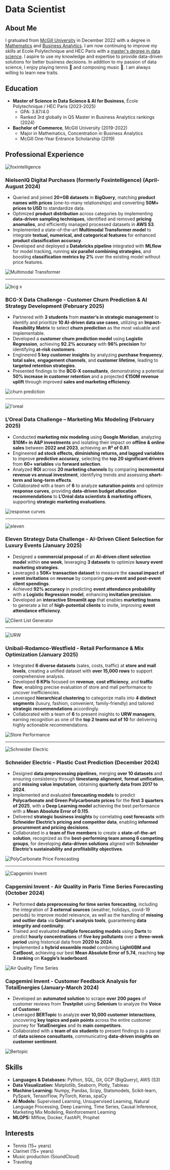 # Data Scientist

**About Me**
------------

I gratuated from [McGill University](https://www.mcgill.ca/desautels/about/about-desautels/rankings) in December 2022 with a degree in [Mathematics](https://www.mcgill.ca/study/2024-2025/faculties/desautels/undergraduate/programs/bachelor-commerce-bcom-major-mathematics-and-statistics-management) and [Business Analytics](https://www.mcgill.ca/study/2024-2025/faculties/desautels/undergraduate/programs/bachelor-commerce-bcom-concentration-business-analytics). I am now continuing to improve my skills at Ecole Polytechnique and HEC Paris with a [master's degree in data science](https://programmes.polytechnique.edu/en/master/programs/data-science-for-business-joint-degree-with-hec). I aspire to use my knowledge and expertise to provide data-driven solutions for better business decisions. In addition to my passion of data science, I enjoy playing tennis 🎾 and composing music 🎵. I am always willing to learn new traits.

**Education**
------------

* **Master of Science in Data Science & AI for Business**, École Polytechnique / HEC Paris (2023-2025)
	+ GPA: 3.87/4.0
	+ Ranked 3rd globally in QS Master in Business Analytics rankings (2024)
* **Bachelor of Commerce**, McGill University (2019-2022)
	+ Major in Mathematics, Concentration in Business Analytics
	+ McGill One-Year Entrance Scholarship (2019)

**Professional Experience**
-------------------------

![foxintelligence](docs/foxintelligence_by_nielseniq.png)

### **NielsenIQ Digital Purchases (formerly Foxintelligence)** (April-August 2024)

* Queried and joined **20+GB datasets** in **BigQuery**, matching **product names with prices** (one-to-many relationships) and converting **50M+ prices to USD** to standardize data.  
* Optimized **product distribution** across categories by implementing **data-driven sampling techniques**, identified and removed **pricing anomalies**, and efficiently managed processed datasets in **AWS S3**.  
* Implemented a state-of-the-art **Multimodal Transformer model** to integrate **textual, numerical, and categorical features** for enhanced **product classification accuracy**.  
* Developed and deployed a **Databricks pipeline** integrated with **MLflow** for model tracking, running **six parallel combining strategies**, and boosting **classification metrics by 2%** over the existing model without price features.

![Multimodal Transformer](docs/multimodal_transformer.png)

---

![bcg x](docs/bcg.png)

### **BCG-X Data Challenge - Customer Churn Prediction & AI Strategy Development** (February 2025) 

* Partnered with **3 students** from **master’s in strategic management** to identify and prioritize **10 AI-driven data use cases**, utilizing an **Impact-Feasibility Matrix** to select **churn prediction** as the most valuable and implementable.  
* Developed a **customer churn prediction model** using **Logistic Regression**, achieving **92.2% accuracy** with **96% precision** for identifying **at-risk customers**.  
* Engineered **5 key customer insights** by analyzing **purchase frequency**, **total sales**, **engagement channels**, and **customer lifetime**, leading to **targeted retention strategies**.  
* Presented findings to the **BCG-X consultants**, demonstrating a potential **50% increase in customer retention** and a projected **€150M revenue uplift** through improved **sales and marketing efficiency**.

![churn prediction](docs/churn_prediction.png)

---

![l'oreal](docs/l'oreal.png)

### **L’Oreal Data Challenge – Marketing Mix Modeling** (February 2025)

* Conducted **marketing mix modeling** using **Google Meridian**, analyzing **$10M+ in A&P investments** and isolating their impact on **offline & online sales** between **2022 and 2023**, achieving an **R² of 0.81**.  
* Engineered **ad stock effects, diminishing returns, and lagged variables** to improve **predictive accuracy**, selecting the **top 20 significant drivers** from **60+ variables** via **forward selection**.  
* Analyzed **ROI** across **20 marketing channels** by comparing **incremental revenue vs annual investment**, identifying trends and assessing **short-term and long-term effects**.  
* Collaborated with a team of **6** to analyze **saturation points** and optimize **response curves**, providing **data-driven budget allocation recommendations** to **L’Oréal data scientists & marketing officers**, supporting **strategic marketing evaluations**.

![response curves](docs/response_curves.png)

---

![eleven](docs/eleven.png)

### **Eleven Strategy Data Challenge - AI-Driven Client Selection for Luxury Events** (January 2025) 

* Designed a **commercial proposal** of an **AI-driven client selection model** within **one week**, leveraging **3 datasets** to optimize **luxury event marketing strategies**.  
* Leveraged a **50K+ transaction dataset** to measure the **causal impact of event invitations** on **revenue** by comparing **pre-event and post-event client spendings**.  
* Achieved **92% accuracy** in predicting **event attendance probability** with a **Logistic Regression model**, enhancing **invitation precision**.  
* Developed an **interactive Streamlit app** that enables **marketing teams** to generate a list of **high-potential clients** to invite, improving **event attendance efficiency**.

![Client List Generator](docs/streamlit_client_list_generator.png)

---

![URW](docs/urw.png)

### **Unibail-Rodamco-Westfield - Retail Performance & Mix Optimization** (January 2025) 

* Integrated **6 diverse datasets** (sales, costs, traffic) at **store and mall levels**, creating a unified dataset with **over 15,000 rows** to support comprehensive analysis.  
* Developed **6 KPIs** focused on **revenue**, **cost efficiency**, and **traffic flow**, enabling precise evaluation of store and mall performance to uncover inefficiencies.  
* Leveraged **hierarchical clustering** to categorize malls into **4 distinct segments** (luxury, fashion, convenient, family-friendly) and tailored **strategic recommendations** accordingly.  
* Collaborated with a team of **6** to present insights to **URW managers**, earning recognition as one of the **top 2 teams out of 10** for delivering highly actionable recommendations.

![Store Performance](docs/store_category_performance.png)

---

![Schneider Electric](docs/schneider_electric.png)

### **Schneider Electric - Plastic Cost Prediction** (December 2024)

* Designed **data preprocessing pipelines**, merging **over 10 datasets** and ensuring consistency through **timestamp alignment**, **format unification**, and **missing value imputation**, obtaining **quarterly data from 2017 to 2024**.  
* Implemented and evaluated **forecasting models** to predict **Polycarbonate and Green Polycarbonate prices** for the **first 3 quarters of 2025**, with a **Deep Learning model** achieving the best performance with a **Mean Absolute Error of 0.115**.  
* Delivered **strategic business insights** by correlating **cost forecasts** with **Schneider Electric’s pricing and competitor data**, enabling **informed procurement and pricing decisions**.  
* Collaborated in a **team of five members** to create a **state-of-the-art solution**, recognized as the **best-performing team among 6 competing groups**, for developing **data-driven solutions** aligned with **Schneider Electric’s sustainability and profitability objectives**.

![PolyCarbonate Price Forecasting](docs/schneider_electric_pc_price_forecasting.png)

---

![Capgemini Invent](docs/capgemini_invent.png)

### **Capgemini Invent - Air Quality in Paris Time Series Forecasting** (October 2024)

* Performed **data preprocessing for time series forecasting**, including the integration of **3 external sources** (weather, holidays, covid-19 periods) to improve model relevance, as well as the handling of **missing and outlier data** via **Qolmat's analysis tools**, guaranteeing **data integrity and continuity**.  
* Trained and evaluated **multiple forecasting models** using **Darts** to predict **hourly concentrations** of **five key pollutants** over a **three-week period** using historical data from **2020 to 2024**.  
* Implemented a **hybrid ensemble model** combining **LightGBM and CatBoost**, achieving our best **Mean Absolute Error of 5.74**, reaching **top 3 ranking** on **Kaggle’s leaderboard**.

![Air Quality Time Series](docs/air_quality_time_series.png)

### **Capgemini Invent - Customer Feedback Analysis for TotalEnergies** (January-March 2024) 

* Developed an **automated solution** to scrape **over 200 pages** of customer reviews from **Trustpilot** using **Selenium** to analyze the **Voice of Customer**.  
* Leveraged **BERTopic** to analyze **over 10,000 customer interactions**, uncovering **key topics and pain points** across the entire customer journey for **TotalEnergies** and its **main competitors**.  
* Collaborated with a **team of six students** to present findings to a panel of **data science consultants**, communicating **data-driven insights on customer sentiment**.

![Bertopic](docs/bertopic_total_energies_reviews.png)

**Skills**
------------------------------
- **Languages & Databases:** Python, SQL, Git, GCP (BigQuery), AWS (S3)
- **Data Visualization:** Matplotlib, Seaborn, Plotly, Tableau
- **Machine Learning:** Numpy, Pandas, Scipy, Statsmodels, Scikit-learn, PySpark, TensorFlow, PyTorch, Keras, spaCy
- **AI Models:** Supervised Learning, Unsupervised Learning, Natural Language Processing, Deep Learning, Time Series, Causal Inference, Marketing Mix Modeling, Reinforcement Learning
- **MLOPS:** Mlflow, Docker, FastAPI, Prophet

**Interests**
------------------------------

* Tennis (15+ years)
* Clarinet (15+ years)
* Music production (SoundCloud)
* Traveling

